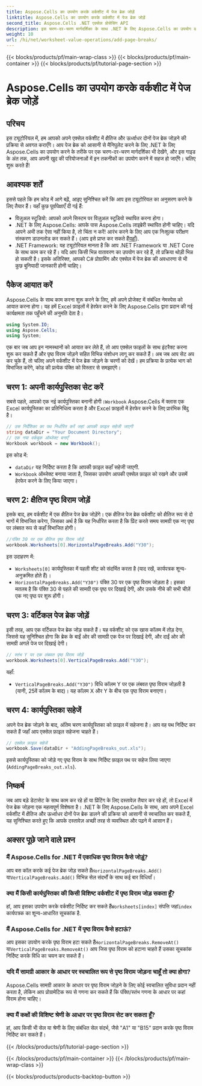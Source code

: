 ```yaml
---
title: Aspose.Cells का उपयोग करके वर्कशीट में पेज ब्रेक जोड़ें
linktitle: Aspose.Cells का उपयोग करके वर्कशीट में पेज ब्रेक जोड़ें
second_title: Aspose.Cells .NET एक्सेल प्रोसेसिंग API
description: इस चरण-दर-चरण मार्गदर्शिका के साथ .NET के लिए Aspose.Cells का उपयोग करके Excel में क्षैतिज और ऊर्ध्वाधर पृष्ठ विराम जोड़ना सीखें। अपनी Excel फ़ाइलों को प्रिंट-फ़्रेंडली बनाएँ।
weight: 10
url: /hi/net/worksheet-value-operations/add-page-breaks/
---
```


{{< blocks/products/pf/main-wrap-class >}}
{{< blocks/products/pf/main-container >}}
{{< blocks/products/pf/tutorial-page-section >}}

# Aspose.Cells का उपयोग करके वर्कशीट में पेज ब्रेक जोड़ें

## परिचय
इस ट्यूटोरियल में, हम आपको अपने एक्सेल वर्कशीट में क्षैतिज और ऊर्ध्वाधर दोनों पेज ब्रेक जोड़ने की प्रक्रिया से अवगत कराएँगे। आप पेज ब्रेक को आसानी से मैनिपुलेट करने के लिए .NET के लिए Aspose.Cells का उपयोग करने के तरीके पर एक चरण-दर-चरण मार्गदर्शिका भी देखेंगे, और इस गाइड के अंत तक, आप अपनी खुद की परियोजनाओं में इन तकनीकों का उपयोग करने में सहज हो जाएँगे। चलिए शुरू करते हैं!
## आवश्यक शर्तें
इससे पहले कि हम कोड में आगे बढ़ें, आइए सुनिश्चित करें कि आप इस ट्यूटोरियल का अनुसरण करने के लिए तैयार हैं। यहाँ कुछ पूर्वापेक्षाएँ दी गई हैं:
- विज़ुअल स्टूडियो: आपको अपने सिस्टम पर विज़ुअल स्टूडियो स्थापित करना होगा।
-  .NET के लिए Aspose.Cells: आपके पास Aspose.Cells लाइब्रेरी स्थापित होनी चाहिए। यदि आपने अभी तक ऐसा नहीं किया है, तो चिंता न करें! आरंभ करने के लिए आप एक निःशुल्क परीक्षण संस्करण डाउनलोड कर सकते हैं। (आप इसे प्राप्त कर सकते हैं[यहाँ](https://releases.aspose.com/cells/net/)).
- .NET Framework: यह ट्यूटोरियल मानता है कि आप .NET Framework या .NET Core के साथ काम कर रहे हैं। यदि आप किसी भिन्न वातावरण का उपयोग कर रहे हैं, तो प्रक्रिया थोड़ी भिन्न हो सकती है।
इसके अतिरिक्त, आपको C# प्रोग्रामिंग और एक्सेल में पेज ब्रेक की अवधारणा से भी कुछ बुनियादी जानकारी होनी चाहिए।
## पैकेज आयात करें
Aspose.Cells के साथ काम करना शुरू करने के लिए, हमें अपने प्रोजेक्ट में संबंधित नेमस्पेस को आयात करना होगा। यह हमें Excel फ़ाइलों में हेरफेर करने के लिए Aspose.Cells द्वारा प्रदान की गई कार्यक्षमता तक पहुँचने की अनुमति देता है।
```csharp
using System.IO;
using Aspose.Cells;
using System;
```
एक बार जब आप इन नामस्थानों को आयात कर लेते हैं, तो आप एक्सेल फाइलों के साथ इंटरैक्ट करना शुरू कर सकते हैं और पृष्ठ विराम जोड़ने सहित विभिन्न संशोधन लागू कर सकते हैं।
अब जब आप सेट अप कर चुके हैं, तो चलिए अपने वर्कशीट में पेज ब्रेक जोड़ने के चरणों को देखें। हम प्रक्रिया के प्रत्येक भाग को विभाजित करेंगे, कोड की प्रत्येक पंक्ति को विस्तार से समझाएंगे।
## चरण 1: अपनी कार्यपुस्तिका सेट करें
 सबसे पहले, आपको एक नई कार्यपुस्तिका बनानी होगी।`Workbook` Aspose.Cells में क्लास एक Excel कार्यपुस्तिका का प्रतिनिधित्व करता है और Excel फ़ाइलों में हेरफेर करने के लिए प्रारंभिक बिंदु है।
```csharp
// उस निर्देशिका का पथ निर्धारित करें जहां आपकी फ़ाइल सहेजी जाएगी
string dataDir = "Your Document Directory";
// एक नया वर्कबुक ऑब्जेक्ट बनाएँ
Workbook workbook = new Workbook();
```
इस कोड में:
- `dataDir` यह निर्दिष्ट करता है कि आपकी फ़ाइल कहाँ सहेजी जाएगी.
- `Workbook` ऑब्जेक्ट बनाया जाता है, जिसका उपयोग आपकी एक्सेल फ़ाइल को रखने और उसमें हेरफेर करने के लिए किया जाएगा।
## चरण 2: क्षैतिज पृष्ठ विराम जोड़ें
इसके बाद, हम वर्कशीट में एक क्षैतिज पेज ब्रेक जोड़ेंगे। एक क्षैतिज पेज ब्रेक वर्कशीट को क्षैतिज रूप से दो भागों में विभाजित करेगा, जिसका अर्थ है कि यह निर्धारित करता है कि प्रिंट करते समय सामग्री एक नए पृष्ठ पर लंबवत रूप से कहाँ विभाजित होगी।
```csharp
//पंक्ति 30 पर एक क्षैतिज पृष्ठ विराम जोड़ें
workbook.Worksheets[0].HorizontalPageBreaks.Add("Y30");
```
इस उदाहरण में:
- `Worksheets[0]` कार्यपुस्तिका में पहली शीट को संदर्भित करता है (याद रखें, कार्यपत्रक शून्य-अनुक्रमित होते हैं)।
- `HorizontalPageBreaks.Add("Y30")` पंक्ति 30 पर एक पृष्ठ विराम जोड़ता है। इसका मतलब है कि पंक्ति 30 से पहले की सामग्री एक पृष्ठ पर दिखाई देगी, और उसके नीचे की सभी चीज़ें एक नए पृष्ठ पर शुरू होंगी।
## चरण 3: वर्टिकल पेज ब्रेक जोड़ें
इसी तरह, आप एक वर्टिकल पेज ब्रेक जोड़ सकते हैं। यह वर्कशीट को एक खास कॉलम में तोड़ देगा, जिससे यह सुनिश्चित होगा कि ब्रेक के बाईं ओर की सामग्री एक पेज पर दिखाई देगी, और दाईं ओर की सामग्री अगले पेज पर दिखाई देगी।
```csharp
// स्तंभ Y पर एक लंबवत पृष्ठ विराम जोड़ें
workbook.Worksheets[0].VerticalPageBreaks.Add("Y30");
```
यहाँ:
- `VerticalPageBreaks.Add("Y30")` विधि कॉलम Y पर एक लंबवत पृष्ठ विराम जोड़ती है (यानी, 25वें कॉलम के बाद)। यह कॉलम X और Y के बीच एक पृष्ठ विराम बनाएगा।
## चरण 4: कार्यपुस्तिका सहेजें
अपने पेज ब्रेक जोड़ने के बाद, अंतिम चरण कार्यपुस्तिका को फ़ाइल में सहेजना है। आप वह पथ निर्दिष्ट कर सकते हैं जहाँ आप एक्सेल फ़ाइल सहेजना चाहते हैं।
```csharp
// एक्सेल फ़ाइल सहेजें
workbook.Save(dataDir + "AddingPageBreaks_out.xls");
```
इससे कार्यपुस्तिका को जोड़े गए पृष्ठ विराम के साथ निर्दिष्ट फ़ाइल पथ पर सहेज लिया जाएगा (`AddingPageBreaks_out.xls`).
## निष्कर्ष
जब आप बड़े डेटासेट के साथ काम कर रहे हों या प्रिंटिंग के लिए दस्तावेज़ तैयार कर रहे हों, तो Excel में पेज ब्रेक जोड़ना एक महत्वपूर्ण विशेषता है। .NET के लिए Aspose.Cells के साथ, आप अपने Excel वर्कशीट में क्षैतिज और ऊर्ध्वाधर दोनों पेज ब्रेक डालने की प्रक्रिया को आसानी से स्वचालित कर सकते हैं, यह सुनिश्चित करते हुए कि आपके दस्तावेज़ अच्छी तरह से व्यवस्थित और पढ़ने में आसान हैं।
## अक्सर पूछे जाने वाले प्रश्न
### मैं Aspose.Cells for .NET में एकाधिक पृष्ठ विराम कैसे जोड़ूं?
 आप बस कॉल करके कई पेज ब्रेक जोड़ सकते हैं`HorizontalPageBreaks.Add()` या`VerticalPageBreaks.Add()` विभिन्न सेल संदर्भों के साथ कई बार विधियाँ।
### क्या मैं किसी कार्यपुस्तिका की किसी विशिष्ट वर्कशीट में पृष्ठ विराम जोड़ सकता हूँ?
 हां, आप इसका उपयोग करके वर्कशीट निर्दिष्ट कर सकते हैं`Worksheets[index]` संपत्ति जहां`index` कार्यपत्रक का शून्य-आधारित सूचकांक है.
### मैं Aspose.Cells for .NET में पृष्ठ विराम कैसे हटाऊं?
 आप इसका उपयोग करके पृष्ठ विराम हटा सकते हैं`HorizontalPageBreaks.RemoveAt()` या`VerticalPageBreaks.RemoveAt()` आप जिस पृष्ठ विराम को हटाना चाहते हैं उसका सूचकांक निर्दिष्ट करके विधि का चयन कर सकते हैं।
### यदि मैं सामग्री आकार के आधार पर स्वचालित रूप से पृष्ठ विराम जोड़ना चाहूँ तो क्या होगा?
Aspose.Cells सामग्री आकार के आधार पर पृष्ठ विराम जोड़ने के लिए कोई स्वचालित सुविधा प्रदान नहीं करता है, लेकिन आप प्रोग्रामेटिक रूप से गणना कर सकते हैं कि पंक्ति/स्तंभ गणना के आधार पर कहां विराम होना चाहिए।
### क्या मैं कक्षों की विशिष्ट श्रेणी के आधार पर पृष्ठ विराम सेट कर सकता हूँ?
हां, आप किसी भी सेल या श्रेणी के लिए संबंधित सेल संदर्भ, जैसे "A1" या "B15" प्रदान करके पृष्ठ विराम निर्दिष्ट कर सकते हैं।

{{< /blocks/products/pf/tutorial-page-section >}}

{{< /blocks/products/pf/main-container >}}
{{< /blocks/products/pf/main-wrap-class >}}

{{< blocks/products/products-backtop-button >}}
